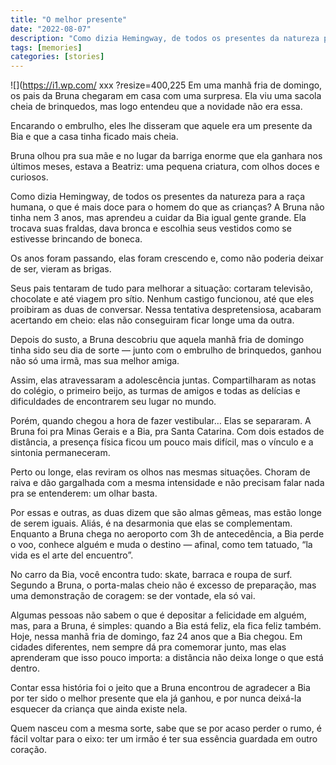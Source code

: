 ```yaml
---
title: "O melhor presente"
date: "2022-08-07"
description: "Como dizia Hemingway, de todos os presentes da natureza para a raça humana."
tags: [memories]
categories: [stories]
---
```


![](https://i1.wp.com/ xxx ?resize=400,225
Em uma manhã fria de domingo, os pais da Bruna chegaram em casa com uma surpresa. Ela viu uma sacola cheia de brinquedos, mas logo entendeu que a novidade não era essa.
<!--more-->
Encarando o embrulho, eles lhe disseram que aquele era um presente da Bia e que a casa tinha ficado mais cheia.

Bruna olhou pra sua mãe e no lugar da barriga enorme que ela ganhara nos últimos meses, estava a Beatriz: uma pequena criatura, com olhos doces e curiosos.

Como dizia Hemingway, de todos os presentes da natureza para a raça humana, o que é mais doce para o homem do que as crianças?
A Bruna não tinha nem 3 anos, mas aprendeu a cuidar da Bia igual gente grande. Ela trocava suas fraldas, dava bronca e escolhia seus vestidos como se estivesse brincando de boneca.

Os anos foram passando, elas foram crescendo e, como não poderia deixar de ser, vieram as brigas.

Seus pais tentaram de tudo para melhorar a situação: cortaram televisão, chocolate e até viagem pro sítio.
Nenhum castigo funcionou, até que eles proibiram as duas de conversar. Nessa tentativa despretensiosa, acabaram acertando em cheio: elas não conseguiram ficar longe uma da outra.

Depois do susto, a Bruna descobriu que aquela manhã fria de domingo tinha sido seu dia de sorte — junto com o embrulho de brinquedos, ganhou não só uma irmã, mas sua melhor amiga.

Assim, elas atravessaram a adolescência juntas. Compartilharam as notas do colégio, o primeiro beijo, as turmas de amigos e todas as delícias e dificuldades de encontrarem seu lugar no mundo.

Porém, quando chegou a hora de fazer vestibular… Elas se separaram.
A Bruna foi pra Minas Gerais e a Bia, pra Santa Catarina. Com dois estados de distância, a presença física ficou um pouco mais difícil, mas o vínculo e a sintonia permaneceram.

Perto ou longe, elas reviram os olhos nas mesmas situações. Choram de raiva e dão gargalhada com a mesma intensidade e não precisam falar nada pra se entenderem: um olhar basta.

Por essas e outras, as duas dizem que são almas gêmeas, mas estão longe de serem iguais. Aliás, é na desarmonia que elas se complementam.
Enquanto a Bruna chega no aeroporto com 3h de antecedência, a Bia perde o voo, conhece alguém e muda o destino — afinal, como tem tatuado, “la vida es el arte del encuentro”.

No carro da Bia, você encontra tudo: skate, barraca e roupa de surf. Segundo a Bruna, o porta-malas cheio não é excesso de preparação, mas uma demonstração de coragem: se der vontade, ela só vai.

Algumas pessoas não sabem o que é depositar a felicidade em alguém, mas, para a Bruna, é simples: quando a Bia está feliz, ela fica feliz também.
Hoje, nessa manhã fria de domingo, faz 24 anos que a Bia chegou. Em cidades diferentes, nem sempre dá pra comemorar junto, mas elas aprenderam que isso pouco importa: a distância não deixa longe o que está dentro.

Contar essa história foi o jeito que a Bruna encontrou de agradecer a Bia por ter sido o melhor presente que ela já ganhou, e por nunca deixá-la esquecer da criança que ainda existe nela.

Quem nasceu com a mesma sorte, sabe que se por acaso perder o rumo, é fácil voltar para o eixo: ter um irmão é ter sua essência guardada em outro coração.
